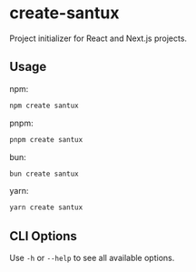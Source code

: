 # create-santux

Project initializer for React and Next.js projects.

## Usage

npm:

```sh
npm create santux
```

pnpm:

```sh
pnpm create santux
```

bun:

```sh
bun create santux
```

yarn:

```sh
yarn create santux
```

## CLI Options

Use `-h` or `--help` to see all available options.
